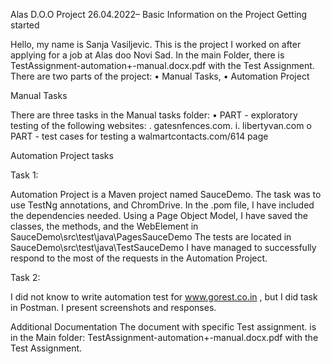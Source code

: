 Alas D.O.O Project 26.04.2022– 
Basic Information on the Project
Getting started

Hello, my name is Sanja Vasiljevic. This is the project I worked on after applying for a job at Alas doo Novi Sad.
In the main Folder, there is TestAssignment-automation+-manual.docx.pdf with the Test Assignment.
There are two parts of the project:
•	Manual Tasks,
•	Automation Project

Manual Tasks

There are three tasks in the Manual tasks folder:
•	PART - exploratory testing of the following websites:
 .	gatesnfences.com.
i.	libertyvan.com
o	PART - test cases for testing a walmartcontacts.com/614 page

Automation Project tasks

Task 1:

Automation Project is a Maven project named SauceDemo. The task was to use TestNg annotations, and ChromDrive. In the .pom file, I have included the dependencies needed.
Using a Page Object Model, I have saved the classes, the methods, and the WebElement in SauceDemo\src\test\java\PagesSauceDemo
The tests are located in SauceDemo\src\test\java\TestSauceDemo
I have managed to successfully respond to the most of the requests in the Automation Project.


Task 2:

I did not know to write automation test for www.gorest.co.in , but I did task in Postman.
I present screenshots and responses.

Additional Documentation
The document with specific Test assignment. is in the Main folder:
TestAssignment-automation+-manual.docx.pdf with the Test Assignment.
